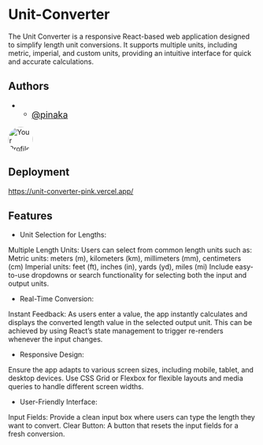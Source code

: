 
# Unit-Converter


The Unit Converter is a responsive React-based web application designed to simplify length unit conversions. It supports multiple units, including metric, imperial, and custom units, providing an intuitive interface for quick and accurate calculations.

## Authors

- - <span style="font-size: 18px; vertical-align: middle;">[@pinaka](https://github.com/pin4ka)</span>
<img src="https://github.com/pin4ka.png" alt="Your Profile Picture" height="50px" style="vertical-align: middle; margin-right: 10px; border-radius: 100px;"> 

## Deployment

https://unit-converter-pink.vercel.app/


## Features

- Unit Selection for Lengths:

Multiple Length Units: Users can select from common length units such as:
Metric units: meters (m), kilometers (km), millimeters (mm), centimeters (cm)
Imperial units: feet (ft), inches (in), yards (yd), miles (mi)
Include easy-to-use dropdowns or search functionality for selecting both the input and output units.
- Real-Time Conversion:

Instant Feedback: As users enter a value, the app instantly calculates and displays the converted length value in the selected output unit.
This can be achieved by using React’s state management to trigger re-renders whenever the input changes.
- Responsive Design:

Ensure the app adapts to various screen sizes, including mobile, tablet, and desktop devices.
Use CSS Grid or Flexbox for flexible layouts and media queries to handle different screen widths.
- User-Friendly Interface:

Input Fields: Provide a clean input box where users can type the length they want to convert.
Clear Button: A button that resets the input fields for a fresh conversion.